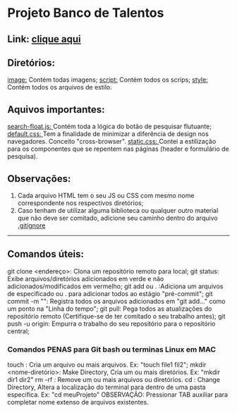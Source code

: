 # Projeto Banco de Talentos
Link: <a href="https://wesleybu.github.io/banco-de-talentos/">clique aqui</a>
---------------------------------------------------------------------------------
## Diretórios:
<a href="image/">image:</a> Contém todas imagens;
<a href="script/">script:</a> Contém todos os scrips;
<a href="style/">style:</a> Contém todos os arquivos de estilo.

## Aquivos importantes:
<a href="script/search-float.js">search-float.js: </a>Contém toda a lógica do botão de pesquisar flutuante; 
<a href="style/default.css">default.css: </a>Tem a finalidade de minimizar a diferência de design nos navegadores. Conceito "cross-browser".
<a href="style/static.css">static.css: </a>Contei a estilização para os componentes que se repentem nas páginas (header e formulário de pesquisa).

## Observações:
1) Cada arquivo HTML tem o seu JS ou CSS com mesmo nome correspondente nos respectivos diretórios;
2) Caso tenham de utilizar alguma biblioteca ou qualquer outro material que não deve ser comitado, adicione seu caminho dentro do arquivo <a href=".gitignore">.gitignore</a>
----------------------------------------------------------------------------------
## Comandos úteis:
git clone <endereço>: Clona um repositório remoto para local;
git status: Exibe arquivos/diretórios adicionados em verde e não adicionados/modificados em vermelho;
git add <nome> ou . :Adiciona um arquivos de especificado <nome> ou . para adicionar todos ao estágio "pré-commit";
git commit -m "<menssagem>": Registra todos os arquivos adicionados em "git add..." como um ponto na "Linha do tempo";
git pull: Pega todos as atualizações do repositório remoto (Certifique-se de ter comitado o seu trabalho antes); 
git push -u origin: Empurra o trabalho do seu repositório para o repositório central;

### Comandos PENAS para Git bash ou terminas Linux em MAC
touch <nome-arquivo>: Cria um arquivo ou mais arquivos. Ex: "touch file1 fil2";
mkdir <nome-diretório>: Make Directory, Cria um ou mais diretórios. Ex: "mkdir dir1 dir2"
rm -rf <file or dir>: Remove um ou mais arquivos ou diretórios.
cd <directory>: Change Directory, Altera a localização do terminal para dentro de uma pasta especifica. Ex: "cd meuProjeto"
OBSERVAÇÃO: Pressionar TAB auxiliar para completar nome extenso de arquivos existentes.
